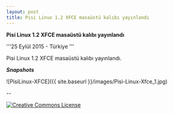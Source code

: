 ```yaml
---
layout: post
title: Pisi Linux 1.2 XFCE masaüstü kalıbı yayınlandı
---
```


**Pisi Linux 1.2 XFCE masaüstü kalıbı yayınlandı**

'''25 Eylül 2015 - Türkiye
'''

Pisi Linux 1.2 XFCE masaüstü kalıbı yayınlandı.


***Snapshots***


![PisiLinux-XFCE]({{ site.baseurl }}/images/Pisi-Linux-Xfce_1.jpg)


--


<a rel="license" href="http://creativecommons.org/licenses/by-nc-sa/3.0/us/"><img alt="Creative Commons License" style="border-width:0" src="http://i.creativecommons.org/l/by-nc-sa/3.0/us/80x15.png" /></a>